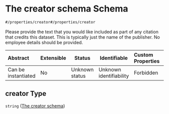 # The creator schema Schema

```txt
#/properties/creator#/properties/creator
```

Please provide the text that you would like included as part of any citation that credits this dataset. This is typically just the name of the publisher. No employee details should be provided.


| Abstract            | Extensible | Status         | Identifiable            | Custom Properties | Additional Properties | Access Restrictions | Defined In                                                                               |
| :------------------ | ---------- | -------------- | ----------------------- | :---------------- | --------------------- | ------------------- | ---------------------------------------------------------------------------------------- |
| Can be instantiated | No         | Unknown status | Unknown identifiability | Forbidden         | Allowed               | none                | [dataset.schema.json\*](../../schema/dataset/dataset.schema.json "open original schema") |

## creator Type

`string` ([The creator schema](dataset-properties-the-creator-schema.md))
